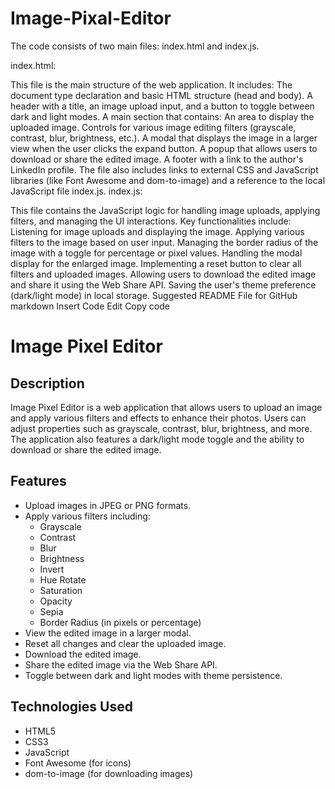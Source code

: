 # Image-Pixal-Editor

The code consists of two main files: index.html and index.js.

index.html:

This file is the main structure of the web application. It includes:
The document type declaration and basic HTML structure (head and body).
A header with a title, an image upload input, and a button to toggle between dark and light modes.
A main section that contains:
An area to display the uploaded image.
Controls for various image editing filters (grayscale, contrast, blur, brightness, etc.).
A modal that displays the image in a larger view when the user clicks the expand button.
A popup that allows users to download or share the edited image.
A footer with a link to the author's LinkedIn profile.
The file also includes links to external CSS and JavaScript libraries (like Font Awesome and dom-to-image) and a reference to the local JavaScript file index.js.
index.js:

This file contains the JavaScript logic for handling image uploads, applying filters, and managing the UI interactions.
Key functionalities include:
Listening for image uploads and displaying the image.
Applying various filters to the image based on user input.
Managing the border radius of the image with a toggle for percentage or pixel values.
Handling the modal display for the enlarged image.
Implementing a reset button to clear all filters and uploaded images.
Allowing users to download the edited image and share it using the Web Share API.
Saving the user's theme preference (dark/light mode) in local storage.
Suggested README File for GitHub
markdown
Insert Code
Edit
Copy code
# Image Pixel Editor

## Description

Image Pixel Editor is a web application that allows users to upload an image and apply various filters and effects to enhance their photos. Users can adjust properties such as grayscale, contrast, blur, brightness, and more. The application also features a dark/light mode toggle and the ability to download or share the edited image.

## Features

- Upload images in JPEG or PNG formats.
- Apply various filters including:
  - Grayscale
  - Contrast
  - Blur
  - Brightness
  - Invert
  - Hue Rotate
  - Saturation
  - Opacity
  - Sepia
  - Border Radius (in pixels or percentage)
- View the edited image in a larger modal.
- Reset all changes and clear the uploaded image.
- Download the edited image.
- Share the edited image via the Web Share API.
- Toggle between dark and light modes with theme persistence.

## Technologies Used

- HTML5
- CSS3
- JavaScript
- Font Awesome (for icons)
- dom-to-image (for downloading images)
